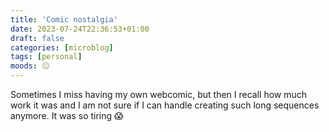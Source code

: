```yaml
---
title: 'Comic nostalgia'
date: 2023-07-24T22:36:53+01:00
draft: false
categories: [microblog]
tags: [personal] 
moods: 😐
---
```

Sometimes I miss having my own webcomic, but then I recall how much work it was and I am not sure if I can handle creating such long sequences anymore. It was so tiring 😱
